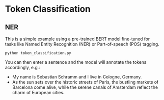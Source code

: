 # Token Classification

## NER
This is a simple example using a pre-trained BERT model fine-tuned for tasks like Named Entity Recognition (NER) or Part-of-speech (POS) tagging.

```console
python token_classification.py
```

You can then enter a sentence and the model will annotate the tokens accordingly, e.g.:

- My name is Sebastian Schramm and I live in Cologne, Germany.
- As the sun sets over the historic streets of Paris, the bustling markets of Barcelona come alive, while the serene canals of Amsterdam reflect the charm of European cities.
